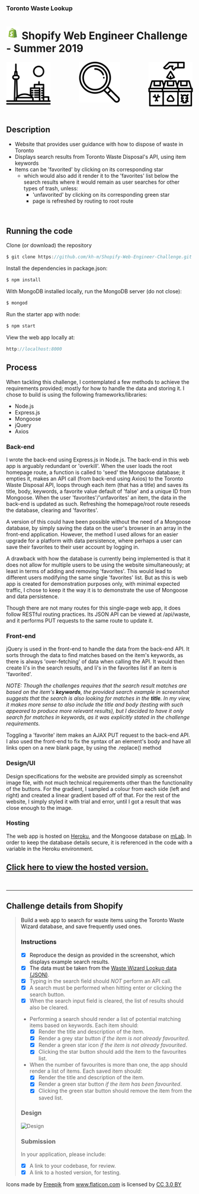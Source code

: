 ### Toronto Waste Lookup

# <img display="inline" top="10" width="35" src="/readme_images/iu.png"> Shopify Web Engineer Challenge - Summer 2019

<p align="center">
<img align="left" src="/readme_images/toronto.svg" height="120"> <img align="center" src="/readme_images/search.svg" width="110"> <img align="right" src="/readme_images/bin.svg" width="120">
</p>

<br>

## Description
* Website that provides user guidance with how to dispose of waste in Toronto
* Displays search results from Toronto Waste Disposal's API, using item keywords
* Items can be 'favorited' by clicking on its corresponding star
  * which would also add it render it to the 'favorites' list below the search results where it would remain as user searches for other types of trash, unless:
    * 'unfavorited' by clicking on its corresponding green star
    * page is refreshed by routing to root route   
<br>

## Running the code
Clone (or download) the repository
```javascript
$ git clone https://github.com/kh-m/Shopify-Web-Engineer-Challenge.git
```

Install the dependencies in package.json:
```javascript
$ npm install
```

With MongoDB installed locally, run the MongoDB server (do not close):
```javascript
$ mongod
```
Run the starter app with node:
```javascript
$ npm start
```
View the web app locally at:
```javascript
http://localhost:8000
```


## Process

When tackling this challenge, I contemplated a few methods to achieve the requirements provided; mostly for how to handle the data and storing it. I chose to build is using the following frameworks/libraries:
* Node.js
* Express.js
* Mongoose
* jQuery
* Axios

### Back-end
<p>I wrote the back-end using Express.js in Node.js. The back-end in this web app is arguably redundant or 'overkill'.
When the user loads the root homepage route, a function is called to 'seed' the Mongoose database; it empties it, makes an API call (from back-end using Axios) to the Toronto Waste Disposal API, loops through each item (that has a title) and saves its title, body, keywords, a favorite value default of 'false' and a unique ID from Mongoose. When the user 'favorites'/'unfavorites' an item, the data in the back-end is updated as such. Refreshing the homepage/root route reseeds the database, clearing and 'favorites'.</p>
<p>A version of this could have been possible without the need of a Mongoose database, by simply saving the data on the user's browser in an array in the front-end application. However, the method I used allows for an easier upgrade for a platform with data persistence, where perhaps a user can save their favorites to their user account by logging in.</p>
<p>A drawback with how the database is currently being implemented is that it does not allow for multiple users to be using the website simultaneously; at least in terms of adding and removing 'favorites'. This would lead to different users modifying the same single 'favorites' list. But as this is web app is created for demonstration purposes only, with minimal expected traffic, I chose to keep it the way it is to demonstrate the use of Mongoose and data persistence.</p>
<p>Though there are not many routes for this single-page web app, it does follow RESTful routing practices. Its JSON API can be viewed at /api/waste, and it performs PUT requests to the same route to update it.</p>

### Front-end
<p>jQuery is used in the front-end to handle the data from the back-end API. It sorts through the data to find matches based on the item's keywords, as there is always 'over-fetching' of data when calling the API. It would then create li's in the search results, and li's in the favorites list if an item is 'favorited'.</p>

*NOTE: Though the challenges requires that the search result matches are based on the item's **keywords**, the provided search example in screenshot suggests that the search is also looking for matches in the **title**. In my view, it makes more sense to also include the title and body (testing with such appeared to produce more relevant results), but I decided to have it only search for matches in keywords, as it was explicitly stated in the challenge requirements.*

<p>Toggling a 'favorite' item makes an AJAX PUT request to the back-end API. I also used the front-end to fix the syntax of an element's body and have all links open on a new blank page, by using the .replace() method</p>

### Design/UI
Design specifications for the website are provided simply as screenshot image file, with not much technical requirements other than the functionality of the buttons. For the gradient, I sampled a colour from each side (left and right) and created a linear gradient based off of that. For the rest of the website, I simply styled it with trial and error, until I got a result that was close enough to the image.


### Hosting
<p>The web app is hosted on <a href="http://heroku.com">Heroku</a>, and the Mongoose database on <a href="http://mLab.com">mLab</a>. In order to keep the database details secure, it is referenced in the code with a variable in the Heroku environment.</p>

## <a href="https://toronto-waste-disposal.herokuapp.com">Click here to view the hosted version.<a>

<br>
<hr>

## Challenge details from Shopify

>
> Build a web app to search for waste items using the Toronto Waste Wizard database, and save frequently used ones.
>
> ### Instructions
> - [x] Reproduce the design as provided in the screenshot, which displays example search results.
> - [x] The data must be taken from the [Waste Wizard Lookup data (JSON)](https://www.toronto.ca/city-government/data-research-maps/open-data/open-data-catalogue/#5ed40494-a290-7807-d5da-09ab6a56fca2).
> - [x] Typing in the search field should *NOT* perform an API call.
> - [x] A search must be performed when hitting enter or clicking the search button.
> - [x] When the search input field is cleared, the list of results should also be cleared. 
> - Performing a search should render a list of potential matching items based on keywords. Each item should:
>    - [x] Render the title and description of the item.
>    - [x] Render a grey star button *if the item is not already favourited*.
>    - [x] Render a green star icon *if the item is not already favourited*.
>    - [x] Clicking the star button should add the item to the favourites list.
> - When the number of favourites is more than one, the app should render a list of items. Each saved item should:
>    - [x] Render the title and description of the item.
>    - [x] Render a green star button *if the item has been favourited*.
>    - [x] Clicking the green star button should remove the item from the saved list.
> 
> ### Design
> 
> ![Design](http://cdn.shopify.com/static/web-eng-challenge-summer-2019/design.png)
> 
> ### Submission
> 
> In your application, please include: 
> 
> - [x] A link to your codebase, for review.
> - [x] A link to a hosted version, for testing.
> 


<div>Icons made by <a href="https://www.freepik.com/" title="Freepik">Freepik</a> from <a href="https://www.flaticon.com/" 			    title="Flaticon">www.flaticon.com</a> is licensed by <a href="http://creativecommons.org/licenses/by/3.0/" 			    title="Creative Commons BY 3.0" target="_blank">CC 3.0 BY</a></div>